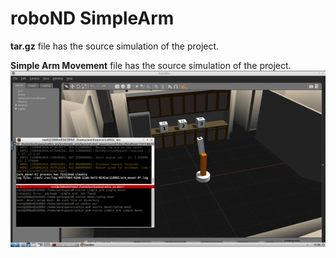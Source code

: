 # roboND SimpleArm
**tar.gz** file has the source simulation of the project.

**Simple Arm Movement** file has the source simulation of the project.
![alt text](https://github.com/Jash-Diyora/roboND-SimpleArm/blob/main/ArmGIF.gif)
